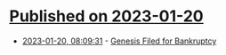 # [Published on 2023-01-20](index.md)

* [2023-01-20, 08:09:31](https://news.ycombinator.com/item?id=34450342) - [Genesis Filed for Bankruptcy](https://twitter.com/cameron/status/1616298056097624064)
